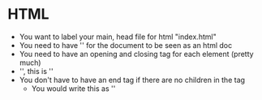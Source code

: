 # HTML
- You want to label your main, head file for html "index.html"
- You need to have '<!DOCTYPE html>' for the document to be seen as an html doc
- You need to have an opening and closing tag for each element (pretty much)
- '<html lang="en">', this is '<opentag attribute=value>'
- You don't have to have an end tag if there are no children in the tag
  - You would write this as '<html lang="en"/>'


